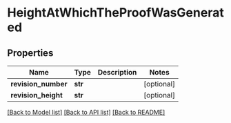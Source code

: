 # HeightAtWhichTheProofWasGenerated

## Properties
Name | Type | Description | Notes
------------ | ------------- | ------------- | -------------
**revision_number** | **str** |  | [optional] 
**revision_height** | **str** |  | [optional] 

[[Back to Model list]](../README.md#documentation-for-models) [[Back to API list]](../README.md#documentation-for-api-endpoints) [[Back to README]](../README.md)

